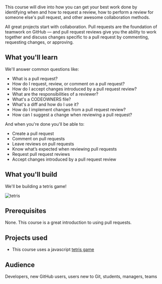 This course will dive into how you can get your best work done by identifying when and how to request a review, how to perform a review for someone else's pull request, and other awesome collaboration methods.

All great projects start with collaboration. Pull requests are the foundation of teamwork on GitHub — and pull request reviews give you the ability to work together and discuss changes specific to a pull request by commenting, requesting changes, or approving.

## What you'll learn

We'll answer common questions like:
- What is a pull request?
- How do I request, review, or comment on a pull request?
- How do I accept changes introduced by a pull request review?
- What are the responsibilities of a reviewer?
- What's a CODEOWNERS file?
- What's a diff and how do I use it?
- How do I implement changes from a pull request review?
- How can I suggest a change when reviewing a pull request?

And when you're done you'll be able to:
- Create a pull request
- Comment on pull requests
- Leave reviews on pull requests
- Know what’s expected when reviewing pull requests
- Request pull request reviews
- Accept changes introduced by a pull request review


## What you'll build
We'll be building a tetris game!

![tetris](https://user-images.githubusercontent.com/57373296/75575281-e332b200-5a2d-11ea-94da-8ce317ab1206.gif)

## Prerequisites
None. This course is a great introduction to using pull requests.

## Projects used
- This course uses a javascript [tetris game](https://github.com/jakesgordon/javascript-tetris)

## Audience

Developers, new GitHub users, users new to Git, students, managers, teams

